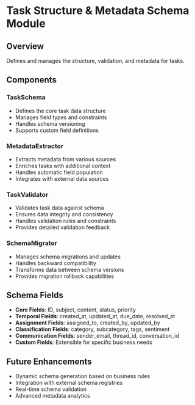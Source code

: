 # Task Structure & Metadata Schema Module

## Overview
Defines and manages the structure, validation, and metadata for tasks.

## Components

### TaskSchema
- Defines the core task data structure
- Manages field types and constraints
- Handles schema versioning
- Supports custom field definitions

### MetadataExtractor
- Extracts metadata from various sources
- Enriches tasks with additional context
- Handles automatic field population
- Integrates with external data sources

### TaskValidator
- Validates task data against schema
- Ensures data integrity and consistency
- Handles validation rules and constraints
- Provides detailed validation feedback

### SchemaMigrator
- Manages schema migrations and updates
- Handles backward compatibility
- Transforms data between schema versions
- Provides migration rollback capabilities

## Schema Fields
- **Core Fields**: ID, subject, content, status, priority
- **Temporal Fields**: created_at, updated_at, due_date, resolved_at
- **Assignment Fields**: assigned_to, created_by, updated_by
- **Classification Fields**: category, subcategory, tags, sentiment
- **Communication Fields**: sender_email, thread_id, conversation_id
- **Custom Fields**: Extensible for specific business needs

## Future Enhancements
- Dynamic schema generation based on business rules
- Integration with external schema registries
- Real-time schema validation
- Advanced metadata analytics
